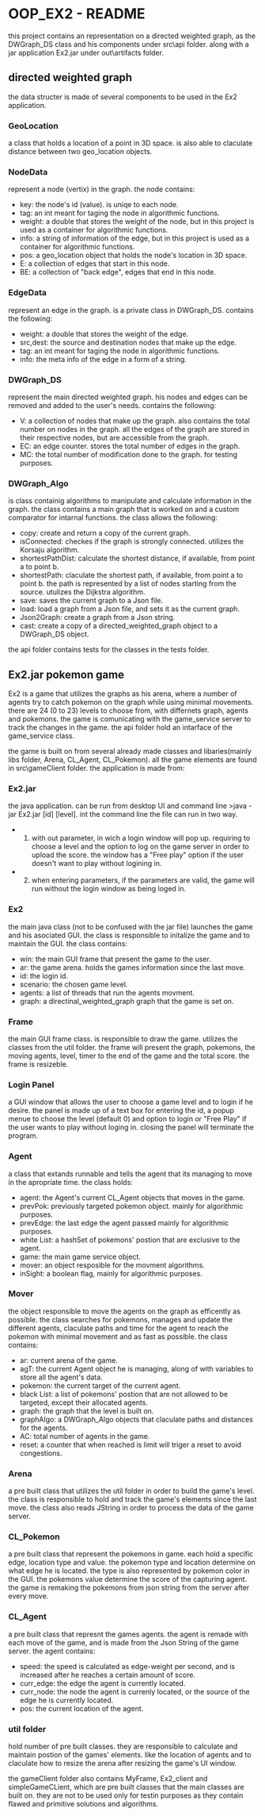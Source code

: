 # OOP_EX2 - README
this project contains an representation on a directed weighted graph, as the
DWGraph_DS class and his components under src\api folder.
along with a jar application Ex2.jar under out\artifacts folder.

## directed weighted graph
the data structer is made of several components to be used in the Ex2 application.

### GeoLocation
a class that holds a location of a point in 3D space.
is also able to claculate distance between two geo_location objects.
 
### NodeData
represent a node (vertix) in the graph.
the node contains:

* key: the node's id (value). is uniqe to each node.
* tag: an int meant for taging the node in algorithmic functions.
* weight: a double that stores the weight of the node, 
but in this project is used as a container for algorithmic functions.
* info: a string of information of the edge, but in this project is used as a container for algorithmic functions.
* pos: a geo_location object that holds the node's location in 3D space.
* E: a collection of edges that start in this node.
* BE: a collection of "back edge", edges that end in this node.

### EdgeData
represent an edge in the graph. is a private class in DWGraph_DS.
contains the following:

* weight: a double that stores the weight of the edge. 
* src,dest: the source and destination nodes that make up the edge.
* tag: an int meant for taging the node in algorithmic functions.
* info: the meta info of the edge in a form of a string.

### DWGraph_DS
represent the main directed weighted graph.
his nodes and edges can be removed and added to the user's needs.
contains the following:

* V: a collection of nodes that make up the graph. also contains the total number on nodes in the graph.
all the edges of the graph are stored in their respective nodes, but are accessible from the graph.
* EC: an edge counter. stores the total number of edges in the graph.
* MC: the total number of modification done to the graph. for testing purposes.

### DWGraph_Algo
is class containig algorithms to manipulate and calculate information in the graph.
the class contains a main graph that is worked on and a custom comparator for intarnal functions.
the class allows the following:

* copy: create and return a copy of the current graph.
* isConnected: checkes if the graph is strongly connected. utilizes the Korsaju algorithm.
* shortestPathDist: calculate the shortest distance, if available, from point a to point b.
* shortestPath: claculate the shortest path, if available, from point a to point b. 
the path is represented by a list of nodes starting from the source. utulizes the Dijkstra algorithm.
* save: saves the current graph to a Json file.
* load: load a graph from a Json file, and sets it as the current graph.
* Json2Graph: create a graph from a Json string.
* cast: create a copy of a directed_weighted_graph object to a DWGraph_DS object.

the api folder contains tests for the classes in the tests folder.

## Ex2.jar pokemon game

Ex2 is a game that utilizes the graphs as his arena, where a number of agents
try to catch pokemon on the graph while using minimal movements.
there are 24 (0 to 23) levels to choose from, with differnets graph, agents and pokemons.
the game is comunicating with the game_service server to track the changes in the game.
the api folder hold an intarface of the game_service class.

the game is built on from several already made classes and libaries(mainly libs folder, Arena, CL_Agent, CL_Pokemon).
all the game elements are found in src\gameClient folder. the application is made from:

### Ex2.jar

the java application. can be run from desktop UI and command line >java -jar Ex2.jar [id] [level].
int the command line the file can run in two way.
* 1) with out parameter, in wich a login window will pop up. requiring to choose a level and the option to log on
the game server in order to upload the score. the window has a "Free play" option if the user doesn't want to play without logining in.
* 2) when entering parameters, if the parameters are valid, the game will run without the login window as being loged in. 

### Ex2

the main java class (not to be confused with the jar file) launches the game and his asociated GUI.
the class is responsible to initalize the game and to maintain the GUI.
the class contains:

* win: the main GUI frame that present the game to the user.
* ar: the game arena. holds the games information since the last move.
* id: the login id.
* scenario: the chosen game level.
* agents: a list of threads that run the agents movment.
* graph: a directinal_weighted_graph graph that the game is set on.

### Frame

the main GUI frame class. is responsible to draw the game. utilizes the classes from the util folder.
the frame will present the graph, pokemons, the moving agents, level, timer to the end of the game and the total score.
the frame is resizeble.

### Login Panel

a GUI window that allows the user to choose a game level and to login if he desire.
the panel is made up of a text box for entering the id, a popup menue to choose the level (default 0)
and option to login or "Free Play" if the user wants to play without loging in.
closing the panel will terminate the program.

### Agent

a class that extands runnable and tells the agent that its managing to move in the apropriate time.
the class holds:

* agent: the Agent's current CL_Agent objects that moves in the game.
* prevPok: previously targeted pokemon object. mainly for algorithmic purposes.
* prevEdge: the last edge the agent passed mainly for algorithmic purposes.
* white List: a hashSet of pokemons' postion that are exclusive to the agent.
* game: the main game service object.
* mover: an object resposible for the movment algorithms.
* inSight: a boolean flag, mainly for algorithmic purposes.

### Mover

the object responsible to move the agents on the graph as efficently as possible.
the class searches for pokemons, manages and update the different agents, claculate paths and time for the agent 
to reach the pokemon with minimal movement and as fast as possible.
the class contains:

* ar: current arena of the game.
* agT: the current Agent object he is managing, along of with variables to store all the agent's data.
* pokemon: the current target of the current agent.
* black List: a list of pokemons' postion that are not allowed to be targeted, except their allocated agents.
* graph: the graph that the level is built on.
* graphAlgo: a DWGraph_Algo objects that claculate paths and distances for the agents.
* AC: total number of agents in the game.
* reset: a counter that when reached is limit will triger a reset to avoid congestions.

### Arena

a pre built class that utilizes the util folder in order to build the game's level.
the class is responsible to hold and track the game's elements since the last move.
the class also reads JString in order to process the data of the game server.

### CL_Pokemon

a pre built class that represent the pokemons in game. each hold a specific edge, location type and value.
the pokemon type and location determine on what edge he is located. the type is also represented by pokemon color in the GUI.
the pokemons value determine the score of the capturing agent.
the game is remaking the pokemons from json string from the server after every move.

### CL_Agent

a pre built class that represnt the games agents. 
the agent is remade with each move of the game, and is made from the Json String of the game server.
the agent contains:

* speed: the speed is calculated as edge-weight per second, and is increased after he reaches a certain amount of score.
* curr_edge: the edge the agent is currently located.
* curr_node: the node the agent is currenly located, or the source of the edge he is currently located.
* pos: the current location of the agent.

### util folder

hold number of pre built classes. they are responsible to calculate and maintain postion of the games' elements.
like the location of agents and to claculate how to resize the arena after resizing the game's UI window.


the gameClient folder also contains MyFrame, Ex2_client and simpleGameCLient, which are pre built classes
that the main classes are built on. they are not to be used only for testin purposes as they contain flawed
and primitive solutions and algorithms.
